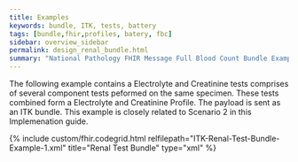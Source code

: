 ```yaml
---
title: Examples
keywords: bundle, ITK, tests, battery
tags: [bundle,fhir,profiles, batery, fbc]
sidebar: overview_sidebar
permalink: design_renal_bundle.html
summary: "National Pathology FHIR Message Full Blood Count Bundle Example"
---
```


The following example contains a Electrolyte and Creatinine tests comprises of several component tests peformed on the same specimen. These tests combined form a Electrolyte and Creatinine Profile. The payload is sent as an ITK bundle. This example is closely related to Scenario 2 in this Implemenation guide.

<script src="https://gist.github.com/IOPS-DEV/47f27c71bec859182cde2f9368deda77.js"></script>

{% include custom/fhir.codegrid.html
relfilepath="ITK-Renal-Test-Bundle-Example-1.xml"
title="Renal Test Bundle"
type="xml" %}
